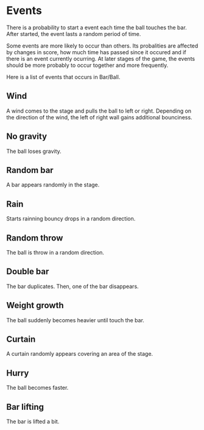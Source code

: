 # Events

There is a probability to start a event each time the ball touches the bar. After started, the event lasts a random period of time.

Some events are more likely to occur than others. Its probalities are affected by changes in score, how much time has passed since it occured and if there is an event currently ocurring. At later stages of the game, the events should be more probably to occur together and more frequently.

Here is a list of events that occurs in Bar/Ball.

## Wind

A wind comes to the stage and pulls the ball to left or right. Depending on the direction of the wind, the left of right wall gains additional bounciness.

## No gravity

The ball loses gravity.

## Random bar

A bar appears randomly in the stage.

## Rain

Starts rainning bouncy drops in a random direction.

## Random throw

The ball is throw in a random direction.

## Double bar

The bar duplicates. Then, one of the bar disappears.

## Weight growth

The ball suddenly becomes heavier until touch the bar.

## Curtain

A curtain randomly appears covering an area of the stage.

## Hurry

The ball becomes faster.

## Bar lifting

The bar is lifted a bit.